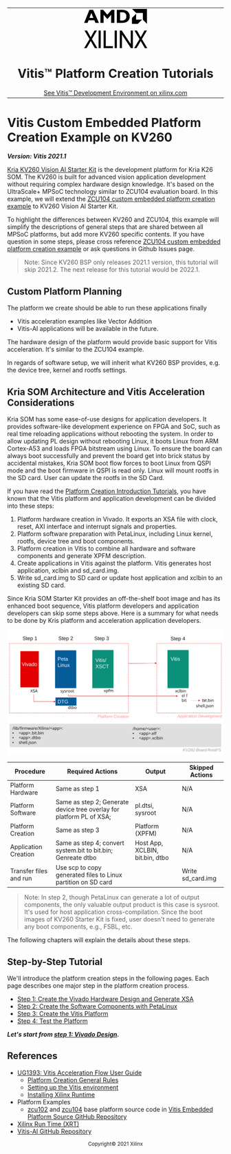 ﻿<!--
# Copyright 2021 Xilinx Inc.
#
# Licensed under the Apache License, Version 2.0 (the "License");
# you may not use this file except in compliance with the License.
# You may obtain a copy of the License at
#
#     http://www.apache.org/licenses/LICENSE-2.0
#
# Unless required by applicable law or agreed to in writing, software
# distributed under the License is distributed on an "AS IS" BASIS,
# WITHOUT WARRANTIES OR CONDITIONS OF ANY KIND, either express or implied.
# See the License for the specific language governing permissions and
# limitations under the License.
-->

<table class="sphinxhide" width="100%">
 <tr width="100%">
    <td align="center"><img src="https://raw.githubusercontent.com/Xilinx/Image-Collateral/main/xilinx-logo.png" width="30%"/><h1>Vitis™ Platform Creation Tutorials</h1>
    <a href="https://www.xilinx.com/products/design-tools/vitis.html">See Vitis™ Development Environment on xilinx.com</br></a>
    </td>
 </tr>
</table>

# Vitis Custom Embedded Platform Creation Example on KV260

***Version: Vitis 2021.1***

[Kria KV260 Vision AI Starter Kit](https://www.xilinx.com/products/som/kria/kv260-vision-starter-kit.html) is the development platform for Kria K26 SOM. The KV260 is built for advanced vision application development without requiring complex hardware design knowledge. It's based on the UltraScale+ MPSoC technology similar to ZCU104 evaluation board. In this example, we will extend the [ZCU104 custom embedded platform creation example](../../Introduction/02-Edge-AI-ZCU104/) to KV260 Vision AI Starter Kit.

To highlight the differences between KV260 and ZCU104, this example will simplify the descriptions of general steps that are shared between all MPSoC platforms, but add more KV260 specific contents. If you have question in some steps, please cross reference [ZCU104 custom embedded platform creation example](../../Introduction/02-Edge-AI-ZCU104/) or ask questions in Github Issues page.

> Note: Since KV260 BSP only releases 2021.1 version, this tutorial will skip 2021.2. The next release for this tutorial would be 2022.1.

## Custom Platform Planning

The platform we create should be able to run these applications finally

- Vitis acceleration examples like Vector Addition
- Vitis-AI applications will be available in the future.

The hardware design of the platform would provide basic support for Vitis acceleration. It's similar to the ZCU104 example.

In regards of software setup, we will inherit what KV260 BSP provides, e.g. the device tree, kernel and rootfs settings.

## Kria SOM Architecture and Vitis Acceleration Considerations

Kria SOM has some ease-of-use designs for application developers. It provides software-like development experience on FPGA and SoC, such as real time reloading applications without rebooting the system. In order to allow updating PL design without rebooting Linux, it boots Linux from ARM Cortex-A53 and loads FPGA bitstream using Linux. To ensure the board can always boot successfully and prevent the board get into brick status by accidental mistakes, Kria SOM boot flow forces to boot Linux from QSPI mode and the boot firmware in QSPI is read only. Linux will mount rootfs in the SD card. User can update the rootfs in the SD Card.

If you have read the [Platform Creation Introduction Tutorials](../../Introduction), you have known that the Vitis platform and application development can be divided into these steps:

1. Platform hardware creation in Vivado. It exports an XSA file with clock, reset, AXI interface and interrupt signals and properties.
2. Platform software preparation with PetaLinux, including Linux kernel, rootfs, device tree and boot components.
3. Platform creation in Vitis to combine all hardware and software components and generate XPFM description.
4. Create applications in Vitis against the platform. Vitis generates host application, xclbin and sd_card.img.
5. Write sd_card.img to SD card or update host application and xclbin to an existing SD card.

Since Kria SOM Starter Kit provides an off-the-shelf boot image and has its enhanced boot sequence, Vitis platform developers and application developers can skip some steps above. Here is a summary for what needs to be done by Kris platform and acceleration application developers.

![Missing Image](./images/kv260_tutorial_workflow.svg)

| Procedure              | Required Actions                                                     | Output                                                  | Skipped Actions   |
| ---------------------- | -------------------------------------------------------------------- | ------------------------------------------------------- | ----------------- |
| Platform Hardware      | Same as step 1                                                       | XSA                                                     | N/A               |
| Platform Software      | Same as step 2; Generate device tree overlay for platform PL of XSA; | pl.dtsi, sysroot | N/A               |
| Platform Creation      | Same as step 3                                                       | Platform (XPFM)                                         | N/A               |
| Application Creation   | Same as step 4; convert system.bit to bit.bin; Genreate dtbo         | Host App, XCLBIN, bit.bin, dtbo                         | N/A               |
| Transfer files and run | Use scp to copy generated files to Linux partition on SD card       |                                                         | Write sd_card.img |

> Note: In step 2, though PetaLinux can generate a lot of output components, the only valuable output product is this case is sysroot. It's used for host application cross-compilation. Since the boot images of KV260 Starter Kit is fixed, user doesn't need to generate any boot components, e.g., FSBL, etc.

The following chapters will explain the details about these steps.

## Step-by-Step Tutorial

We'll introduce the platform creation steps in the following pages. Each page describes one major step in the platform creation process.

- [Step 1: Create the Vivado Hardware Design and Generate XSA](./step1.md)
- [Step 2: Create the Software Components with PetaLinux](./step2.md)
- [Step 3: Create the Vitis Platform](./step3.md)
- [Step 4: Test the Platform](./step4.md)

***Let's start from [step 1: Vivado Design](./step1.md).***

## References

- [UG1393: Vitis Acceleration Flow User Guide](https://www.xilinx.com/html_docs/xilinx2021_1/vitis_doc/index.html)
  - [Platform Creation General Rules](https://www.xilinx.com/html_docs/xilinx2021_1/vitis_doc/vcm1596051749044.html)
  - [Setting up the Vitis environment](https://www.xilinx.com/html_docs/xilinx2021_1/vitis_doc/settingupvitisenvironment.html)
  - [Installing Xilinx Runtime](https://www.xilinx.com/html_docs/xilinx2021_1/vitis_doc/pjr1542153622642.html)
- Platform Examples
  - [zcu102](https://github.com/Xilinx/Vitis_Embedded_Platform_Source/tree/2021.1/Xilinx_Official_Platforms/zcu102_base) and [zcu104](https://github.com/Xilinx/Vitis_Embedded_Platform_Source/tree/2021.1/Xilinx_Official_Platforms/zcu104_base) base platform source code in [Vitis Embedded Platform Source GitHub Repository](https://github.com/Xilinx/Vitis_Embedded_Platform_Source)
- [Xilinx Run Time (XRT)](https://xilinx.github.io/XRT/master/html/index.html)
- [Vitis-AI GitHub Repository](https://github.com/Xilinx/Vitis-AI)

<p class="sphinxhide" align="center"><sup>Copyright&copy; 2021 Xilinx</sup></p>
